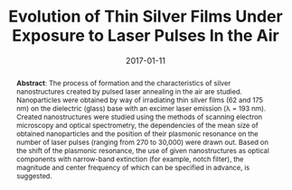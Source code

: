 ---
title: "Evolution of Thin Silver Films Under Exposure to Laser Pulses In the Air"
authors: '<i>Eduard Ageev, Ilnur Aminov, Mikhail Baranov, Yaroslav Golubev, Galina Odintsova, and Pavel Varlamov</i>'
collection: publications
permalink: /publication/2017-01-11-nanoparticles
excerpt: 'This paper is about the number 1. The number 2 is left for future work.'
date: 2017-01-11
venue: "<b>Optical and Quantum Electronics</b>"
paperurl: 'https://link.springer.com/article/10.1007/s11082-016-0874-6'
citation: 'Ageev, E. I., Aminov, I. R., Baranov, M. A., Golubev, Y. D., Odintsova, G. V., & Varlamov, P. V. (2017). Evolution of Thin Silver Films Under Exposure to Laser Pulses In the Air. Optical and Quantum Electronics, 49(2), 56.'
abstract: '<p><b>Abstract</b>: The process of formation and the characteristics of silver nanostructures created by pulsed laser annealing in the air are studied. Nanoparticles were obtained by way of irradiating thin silver films (62 and 175 nm) on the dielectric (glass) base with an excimer laser emission (λ = 193 nm). Created nanostructures were studied using the methods of scanning electron microscopy and optical spectrometry, the dependencies of the mean size of obtained nanoparticles and the position of their plasmonic resonance on the number of laser pulses (ranging from 270 to 30,000) were drawn out. Based on the shift of the plasmonic resonance, the use of given nanostructures as optical components with narrow-band extinction (for example, notch filter), the magnitude and center frequency of which can be specified in advance, is suggested.</p>'
---